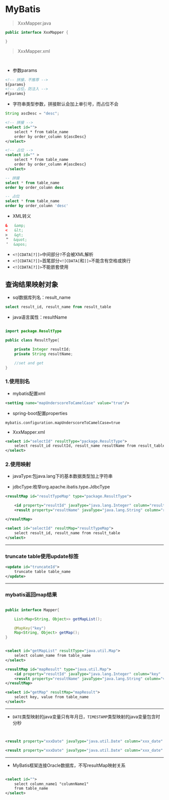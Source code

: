 # MyBatis


> XxxMapper.java

```java
public interface XxxMapper {

}


```
> XxxMapper.xml

```xml



```

- 参数params
```xml
<!-- 拼接，不推荐 -->
${params}
<!-- 占位，防注入 -->
#{params}
```
- 字符串类型参数，拼接默认会加上单引号，而占位不会
```java
String ascDesc = "desc";

```

```xml
<!-- 拼接 -->
<select id="">
    select * from table_name
    order by order_column ${ascDesc}
</select>

<!-- 占位 -->
<select id="" >
    select * from table_name
    order by order_column #{ascDesc}
</select>

```

```sql
-- 拼接
select * from table_name
order by order_column desc

-- 占位
select * from table_name
order by order_column 'desc'

```


- XML转义
```xml
&   &amp;
<   &lt;
>   &gt;
＂  &quot;
＇  &apos;
```

- `<![CDATA[?]]>`中间部分`?`不会被XML解析
- `<![CDATA[?]]>`首尾部分`<![CDATA[`和`]]>`不能含有空格或换行
- `<![CDATA[?]]>`不能嵌套使用






## 查询结果映射对象
- sql数据库列名：result_name
```sql
select result_id, result_name from result_table
```

- java语言属性：resultName
```java

import package.ResultType

public class ResultType{

    private Integer resultId;
    private String resultName;

    //set and get
}

```

### 1.使用别名
- mybatis配置xml
```xml
<setting name="mapUnderscoreToCamelCase" value="true"/>
```
- spring-boot配置properties
```properties
mybatis.configuration.mapUnderscoreToCamelCase=true
```

- XxxMapper.xml

```xml
<select id="selectId" resultType="package.ResultType">
    select result_id resultId, result_name resultName from result_table
</select>


```


### 2.使用映射

- javaType:包java.lang下的基本数据类型加上字符串

- jdbcType:枚举org.apache.ibatis.type.JdbcType

```xml
<resultMap id="resultTypeMap" type="package.ResultType">

    <id property="resultId" javaType="java.lang.Integer" column="result_id"  jdbcType="Integer" />
    <result property="resultName" javaType="java.lang.String" column="result_name" jdbcType="VARCHAR" />

</resultMap>

<select id="selectId" resultMap="resultTypeMap">
    select result_id, result_name from result_table
</select>

```



---
### truncate table使用update标签

```xml
<update id="truncateId">
    truncate table table_name
</update>

```

---
### mybatis返回map结果
```java

public interface Mapper{

    List<Map<String, Object>> getMapList();

    @MapKey("key")
    Map<String, Object> getMap();
}


```


```xml

<select id="getMapList" resultType="java.util.Map">
    select column_name from table_name
</select>

<resultMap id="mapResult" type="java.util.Map">
    <id property="resultId" javaType="java.lang.Integer" column="key"  jdbcType="INTEGER" />
    <result property="resultName" javaType="java.lang.String" column="value" jdbcType="VARCHAR" />
</resultMap>

<select id="getMap" resultMap="mapResult">
    select key, value from table_name
</select>

```

---


- `DATE`类型映射的java变量只有年月日，`TIMESTAMP`类型映射的java变量包含时分秒
```xml


<result property="xxxDate" javaType="java.util.Date" column="xxx_date" jdbcType="DATE" />

<result property="xxxDate" javaType="java.util.Date" column="xxx_date" jdbcType="TIMESTAMP" />


```


---

- MyBatis框架连接Oracle数据库，不写resultMap映射关系

```xml

<select id="">
    select column_name1 "columnName1"
    from table_name
</select>


```